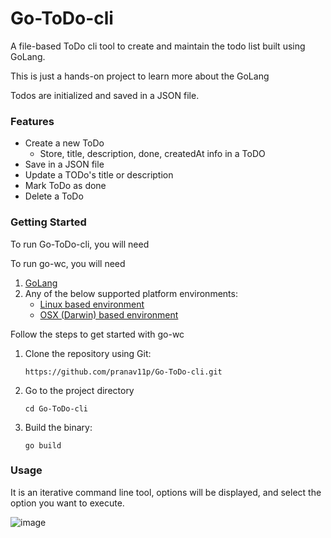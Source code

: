 # Go-ToDo-cli

A file-based ToDo cli tool to create and maintain the todo list built using GoLang.

This is just a hands-on project to learn more about the GoLang

Todos are initialized and saved in a JSON file.

### Features

- Create a new ToDo
  - Store, title, description, done, createdAt info in a ToDO
- Save in a JSON file
- Update a TODo's title or description
- Mark ToDo as done
- Delete a ToDo

### Getting Started

To run Go-ToDo-cli, you will need

To run go-wc, you will need

1. [GoLang](https://go.dev/)
2. Any of the below supported platform environments:
   - [Linux based environment](https://en.wikipedia.org/wiki/Comparison_of_Linux_distributions)
   - [OSX (Darwin) based environment](https://en.wikipedia.org/wiki/MacOS)

Follow the steps to get started with go-wc

1. Clone the repository using Git:

   ```
   https://github.com/pranav11p/Go-ToDo-cli.git
   ```

2. Go to the project directory

   ```
   cd Go-ToDo-cli
   ```

3. Build the binary:

   ```
   go build
   ```

### Usage

It is an iterative command line tool, options will be displayed, and select the option you want to execute.

![image](https://github.com/pranavpatel3012/Go-ToDo-cli/assets/61077965/87b23173-c2e6-4b07-bd73-e1e7673773e9)

